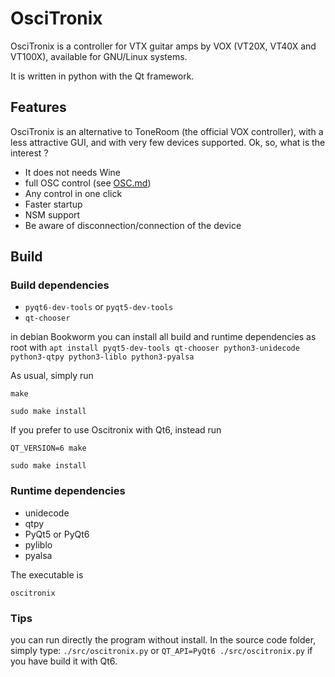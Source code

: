 # OsciTronix

OsciTronix is a controller for VTX guitar amps by VOX (VT20X, VT40X and VT100X), available for GNU/Linux systems.

It is written in python with the Qt framework.


## Features

OsciTronix is an alternative to ToneRoom (the official VOX controller), with a less attractive GUI, and with very few devices supported. Ok, so, what is the interest ?

* It does not needs Wine
* full OSC control (see [OSC.md](./OSC.md))
* Any control in one click
* Faster startup
* NSM support
* Be aware of disconnection/connection of the device

## Build

### Build dependencies

* `pyqt6-dev-tools` or `pyqt5-dev-tools`
* `qt-chooser`

in debian Bookworm you can install all build and runtime dependencies as root with
`apt install pyqt5-dev-tools qt-chooser python3-unidecode python3-qtpy python3-liblo python3-pyalsa`

As usual, simply run

`make`

`sudo make install` 

If you prefer to use Oscitronix with Qt6, instead run

`QT_VERSION=6 make`

`sudo make install`

### Runtime dependencies

* unidecode
* qtpy
* PyQt5 or PyQt6
* pyliblo
* pyalsa

The executable is

`oscitronix`

### Tips
you can run directly the program without install. In the source code folder, simply type:
`./src/oscitronix.py` or `QT_API=PyQt6 ./src/oscitronix.py` if you have build it with Qt6.
